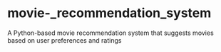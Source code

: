 # movie-_recommendation_system
A Python-based movie recommendation system that suggests movies based on user preferences and ratings
